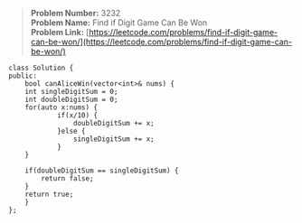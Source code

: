 > **Problem Number:** 3232 <br>
> **Problem Name:** Find if Digit Game Can Be Won <br>
> **Problem Link:** [https://leetcode.com/problems/find-if-digit-game-can-be-won/](https://leetcode.com/problems/find-if-digit-game-can-be-won/) <br>

    class Solution {
    public:
        bool canAliceWin(vector<int>& nums) {
        int singleDigitSum = 0;
        int doubleDigitSum = 0;
        for(auto x:nums) {
                if(x/10) {
                    doubleDigitSum += x;
                }else {
                    singleDigitSum += x;
                }
        }

        if(doubleDigitSum == singleDigitSum) {
            return false;
        }
        return true;
        }
    };